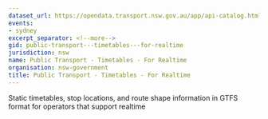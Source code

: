 ```yaml
---
dataset_url: https://opendata.transport.nsw.gov.au/app/api-catalog.html
events:
- sydney
excerpt_separator: <!--more-->
gid: public-transport---timetables---for-realtime
jurisdiction: nsw
name: Public Transport - Timetables - For Realtime
organisation: nsw-government
title: Public Transport - Timetables - For Realtime
---
```


Static timetables, stop locations, and route shape information in GTFS format for operators that support realtime